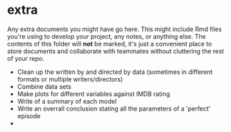 # extra

Any extra documents you might have go here. This might include Rmd files you're using to develop your project, any notes, or anything else. The contents of this folder will **not** be marked, it's just a convenient place to store documents and collaborate with teammates without cluttering the rest of your repo.

- Clean up the written by and directed by data (sometimes in different formats or multiple writers/directors)
- Combine data sets
- Make plots for different variables against IMDB rating
- Write of a summary of each model
- Write an overrall conclusion stating all the parameters of a 'perfect' episode
- 
